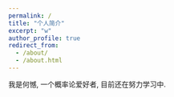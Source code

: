 ```yaml
---
permalink: /
title: "个人简介"
excerpt: "w"
author_profile: true
redirect_from: 
  - /about/
  - /about.html
---
```


我是何憾, 一个概率论爱好者, 目前还在努力学习中.

 
